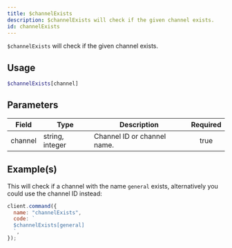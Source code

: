 ```yaml
---
title: $channelExists
description: $channelExists will check if the given channel exists.
id: channelExists
---
```


`$channelExists` will check if the given channel exists.

## Usage

```php
$channelExists[channel]
```

## Parameters

| Field   | Type            | Description                 | Required |
| ------- | --------------- | --------------------------- | :------: |
| channel | string, integer | Channel ID or channel name. |   true   |

## Example(s)

This will check if a channel with the name `general` exists, alternatively you could use the channel ID instead:

```javascript
client.command({
  name: "channelExists",
  code: `
  $channelExists[general]
  `,
});
```
